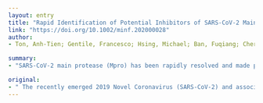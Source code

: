 ```yaml
---
layout: entry
title: "Rapid Identification of Potential Inhibitors of SARS-CoV-2 Main Protease by Deep Docking of 1.3 Billion Compounds"
link: "https://doi.org/10.1002/minf.202000028"
author:
- Ton, Anh-Tien; Gentile, Francesco; Hsing, Michael; Ban, Fuqiang; Cherkasov, Artem

summary:
- "SARS-CoV-2 main protease (Mpro) has been rapidly resolved and made publicly available to facilitate global efforts to develop novel drug candidates. Deep Docking (DD) provides fast prediction of docking scores of Glide. This enables structure-based virtual screening of billions of purchasable molecules in a short time. The compounds are made public available for further characterization and development by scientific community. No approved therapeutics or effective treatment is currently available to effectively combat the outbreak."

original:
- " The recently emerged 2019 Novel Coronavirus (SARS-CoV-2) and associated COVID-19 disease cause serious or even fatal respiratory tract infection and yet no approved therapeutics or effective treatment is currently available to effectively combat the outbreak. This urgent situation is pressing the world to respond with the development of novel vaccine or a small molecule therapeutics for SARS-CoV-2. Along these efforts, the structure of SARS-CoV-2 main protease (Mpro) has been rapidly resolved and made publicly available to facilitate global efforts to develop novel drug candidates. Recently, our group has developed a novel deep learning platform ? Deep Docking (DD) which provides fast prediction of docking scores of Glide (or any other docking program) and, hence, enables structure-based virtual screening of billions of purchasable molecules in a short time. In the current study we applied DD to all 1.3 billion compounds from ZINC15 library to identify top 1,000 potential ligands for SARS-CoV-2 Mpro protein. The compounds are made publicly available for further characterization and development by scientific community."
---
```


